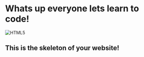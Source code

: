 # Whats up everyone lets learn to code!





<img alt="HTML5" src="https://img.shields.io/badge/html5%20-%23E34F26.svg?&style=for-the-badge&logo=html5&logoColor=white"/>


## This is the skeleton of your website!
